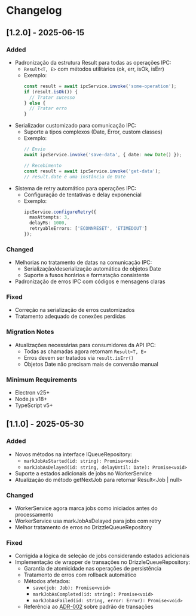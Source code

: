 # Changelog

## [1.2.0] - 2025-06-15
### Added
- Padronização da estrutura Result para todas as operações IPC:
  - `Result<T, E>` com métodos utilitários (ok, err, isOk, isErr)
  - Exemplo:
    ```typescript
    const result = await ipcService.invoke('some-operation');
    if (result.isOk()) {
      // Tratar sucesso
    } else {
      // Tratar erro
    }
    ```
- Serializador customizado para comunicação IPC:
  - Suporte a tipos complexos (Date, Error, custom classes)
  - Exemplo:
    ```typescript
    // Envio
    await ipcService.invoke('save-data', { date: new Date() });
    
    // Recebimento
    const result = await ipcService.invoke('get-data');
    // result.date é uma instância de Date
    ```
- Sistema de retry automático para operações IPC:
  - Configuração de tentativas e delay exponencial
  - Exemplo:
    ```typescript
    ipcService.configureRetry({
      maxAttempts: 3,
      delayMs: 1000,
      retryableErrors: ['ECONNRESET', 'ETIMEDOUT']
    });
    ```

### Changed
- Melhorias no tratamento de datas na comunicação IPC:
  - Serialização/deserialização automática de objetos Date
  - Suporte a fusos horários e formatação consistente
- Padronização de erros IPC com códigos e mensagens claras

### Fixed
- Correção na serialização de erros customizados
- Tratamento adequado de conexões perdidas

### Migration Notes
- Atualizações necessárias para consumidores da API IPC:
  - Todas as chamadas agora retornam `Result<T, E>`
  - Erros devem ser tratados via `result.isErr()`
  - Objetos Date não precisam mais de conversão manual

### Minimum Requirements
- Electron v25+
- Node.js v18+
- TypeScript v5+

## [1.1.0] - 2025-05-30
### Added
- Novos métodos na interface IQueueRepository:
  - `markJobAsStarted(id: string): Promise<void>`
  - `markJobAsDelayed(id: string, delayUntil: Date): Promise<void>`
- Suporte a estados adicionais de jobs no WorkerService
- Atualização do método getNextJob para retornar Result<Job | null>

### Changed
- WorkerService agora marca jobs como iniciados antes do processamento
- WorkerService usa markJobAsDelayed para jobs com retry
- Melhor tratamento de erros no DrizzleQueueRepository

### Fixed
- Corrigida a lógica de seleção de jobs considerando estados adicionais
- Implementação de wrapper de transações no DrizzleQueueRepository:
  - Garantia de atomicidade nas operações de persistência
  - Tratamento de erros com rollback automático
  - Métodos afetados:
    - `save(job: Job): Promise<void>`
    - `markJobAsCompleted(id: string): Promise<void>`
    - `markJobAsFailed(id: string, error: Error): Promise<void>`
  - Referência ao [ADR-002](./docs/adr/002-transaction-pattern.md) sobre padrão de transações